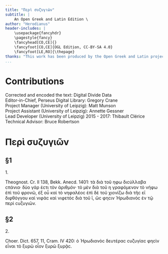 ```yaml
---
title: "Περὶ συζυγιῶν"
subtitle: |
	An Open Greek and Latin Edition \ 
author: "Herodianus"
header-includes: | 
	\usepackage{fancyhdr}
	\pagestyle{fancy}
	\fancyhead[CO,CE]{}
	\fancyfoot[CO,CE]{OGL Edition, CC-BY-SA 4.0}
	\fancyfoot[LE,RO]{\thepage}
thanks: "This work has been produced by the Open Greek and Latin project through the help of volunteers. See contributions for details."
...
```


# Contributions  

Corrected and encoded the text: Digital Divide Data  
 Editor-in-Chief, Perseus Digital Library: Gregory Crane  
 Project Manager (University of Leipzig): Matt Munson  
 Project Assistant (University of Leipzig): Annette Gessner  
 Lead Developer (University of Leipzig) 2015 - 2017: Thibault Clérice  
 Technical Advisor: Bruce Robertson  

# Περὶ συζυγιῶν  

## §1  

<p>1.</p>
<p>Theognost. Cr. II 138, Bekk. Anecd. 1401: τὰ διὰ τοῦ ηφω
διϲύλλαβα ϲπάνια· δύο γάρ ἐϲτι τὸν ἀριθμόν· τὸ μὲν διὰ τοῦ η γραφόμενον
τὸ νήφω ἐπὶ τοῦ φρονῶ, ἐξ οὖ καὶ τὸ νηφαλέοϲ ἐπὶ δὲ τοῦ <lb n="5"/>
χιονίζω διὰ τῆϲ εῑ διφθόγγου καὶ νιφάϲ καὶ νιφετόϲ διὰ τοῦ ῑ, ὥϲ φηϲιν
Ἡρωδιανὸϲ ἐν τῷ περὶ ϲυζυγιῶν.</p>  

## §2  

<p>2.</p>
<p>Choer. Dict. 657, 11, Cram. IV 420: ὁ Ἡρωδιανὸϲ δευτέραϲ
ϲυζυγίαϲ φηϲὶν εἶναι τὸ ξυρῶ οἷον ξυρῶ ξυρᾷϲ.</p> <lb n="10"/>  

